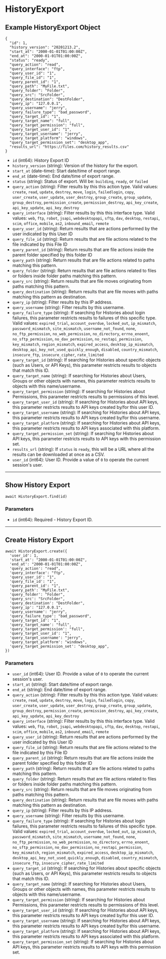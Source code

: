 # HistoryExport

## Example HistoryExport Object

```
{
  "id": 1,
  "history_version": "20201213.2",
  "start_at": "2000-01-01T01:00:00Z",
  "end_at": "2000-01-01T01:00:00Z",
  "status": "ready",
  "query_action": "read",
  "query_interface": "ftp",
  "query_user_id": "1",
  "query_file_id": "1",
  "query_parent_id": "1",
  "query_path": "MyFile.txt",
  "query_folder": "Folder",
  "query_src": "SrcFolder",
  "query_destination": "DestFolder",
  "query_ip": "127.0.0.1",
  "query_username": "jerry",
  "query_failure_type": "bad_password",
  "query_target_id": "1",
  "query_target_name": "full",
  "query_target_permission": "full",
  "query_target_user_id": "1",
  "query_target_username": "jerry",
  "query_target_platform": "windows",
  "query_target_permission_set": "desktop_app",
  "results_url": "https://files.com/history_results.csv"
}
```

* `id` (int64): History Export ID
* `history_version` (string): Version of the history for the export.
* `start_at` (date-time): Start date/time of export range.
* `end_at` (date-time): End date/time of export range.
* `status` (string): Status of export.  Will be: `building`, `ready`, or `failed`
* `query_action` (string): Filter results by this this action type. Valid values: `create`, `read`, `update`, `destroy`, `move`, `login`, `failedlogin`, `copy`, `user_create`, `user_update`, `user_destroy`, `group_create`, `group_update`, `group_destroy`, `permission_create`, `permission_destroy`, `api_key_create`, `api_key_update`, `api_key_destroy`
* `query_interface` (string): Filter results by this this interface type. Valid values: `web`, `ftp`, `robot`, `jsapi`, `webdesktopapi`, `sftp`, `dav`, `desktop`, `restapi`, `scim`, `office`, `mobile`, `as2`, `inbound_email`, `remote`
* `query_user_id` (string): Return results that are actions performed by the user indicated by this User ID
* `query_file_id` (string): Return results that are file actions related to the file indicated by this File ID
* `query_parent_id` (string): Return results that are file actions inside the parent folder specified by this folder ID
* `query_path` (string): Return results that are file actions related to paths matching this pattern.
* `query_folder` (string): Return results that are file actions related to files or folders inside folder paths matching this pattern.
* `query_src` (string): Return results that are file moves originating from paths matching this pattern.
* `query_destination` (string): Return results that are file moves with paths matching this pattern as destination.
* `query_ip` (string): Filter results by this IP address.
* `query_username` (string): Filter results by this username.
* `query_failure_type` (string): If searching for Histories about login failures, this parameter restricts results to failures of this specific type.  Valid values: `expired_trial`, `account_overdue`, `locked_out`, `ip_mismatch`, `password_mismatch`, `site_mismatch`, `username_not_found`, `none`, `no_ftp_permission`, `no_web_permission`, `no_directory`, `errno_enoent`, `no_sftp_permission`, `no_dav_permission`, `no_restapi_permission`, `key_mismatch`, `region_mismatch`, `expired_access`, `desktop_ip_mismatch`, `desktop_api_key_not_used_quickly_enough`, `disabled`, `country_mismatch`, `insecure_ftp`, `insecure_cipher`, `rate_limited`
* `query_target_id` (string): If searching for Histories about specific objects (such as Users, or API Keys), this parameter restricts results to objects that match this ID.
* `query_target_name` (string): If searching for Histories about Users, Groups or other objects with names, this parameter restricts results to objects with this name/username.
* `query_target_permission` (string): If searching for Histories about Permissions, this parameter restricts results to permissions of this level.
* `query_target_user_id` (string): If searching for Histories about API keys, this parameter restricts results to API keys created by/for this user ID.
* `query_target_username` (string): If searching for Histories about API keys, this parameter restricts results to API keys created by/for this username.
* `query_target_platform` (string): If searching for Histories about API keys, this parameter restricts results to API keys associated with this platform.
* `query_target_permission_set` (string): If searching for Histories about API keys, this parameter restricts results to API keys with this permission set.
* `results_url` (string): If `status` is `ready`, this will be a URL where all the results can be downloaded at once as a CSV.
* `user_id` (int64): User ID.  Provide a value of `0` to operate the current session's user.

---

## Show History Export

```
await HistoryExport.find(id)
```


### Parameters

* `id` (int64): Required - History Export ID.

---

## Create History Export

```
await HistoryExport.create({
  'user_id': 1,
  'start_at': "2000-01-01T01:00:00Z",
  'end_at': "2000-01-01T01:00:00Z",
  'query_action': "read",
  'query_interface': "ftp",
  'query_user_id': "1",
  'query_file_id': "1",
  'query_parent_id': "1",
  'query_path': "MyFile.txt",
  'query_folder': "Folder",
  'query_src': "SrcFolder",
  'query_destination': "DestFolder",
  'query_ip': "127.0.0.1",
  'query_username': "jerry",
  'query_failure_type': "bad_password",
  'query_target_id': "1",
  'query_target_name': "full",
  'query_target_permission': "full",
  'query_target_user_id': "1",
  'query_target_username': "jerry",
  'query_target_platform': "windows",
  'query_target_permission_set': "desktop_app",
})
```


### Parameters

* `user_id` (int64): User ID.  Provide a value of `0` to operate the current session's user.
* `start_at` (string): Start date/time of export range.
* `end_at` (string): End date/time of export range.
* `query_action` (string): Filter results by this this action type. Valid values: `create`, `read`, `update`, `destroy`, `move`, `login`, `failedlogin`, `copy`, `user_create`, `user_update`, `user_destroy`, `group_create`, `group_update`, `group_destroy`, `permission_create`, `permission_destroy`, `api_key_create`, `api_key_update`, `api_key_destroy`
* `query_interface` (string): Filter results by this this interface type. Valid values: `web`, `ftp`, `robot`, `jsapi`, `webdesktopapi`, `sftp`, `dav`, `desktop`, `restapi`, `scim`, `office`, `mobile`, `as2`, `inbound_email`, `remote`
* `query_user_id` (string): Return results that are actions performed by the user indicated by this User ID
* `query_file_id` (string): Return results that are file actions related to the file indicated by this File ID
* `query_parent_id` (string): Return results that are file actions inside the parent folder specified by this folder ID
* `query_path` (string): Return results that are file actions related to paths matching this pattern.
* `query_folder` (string): Return results that are file actions related to files or folders inside folder paths matching this pattern.
* `query_src` (string): Return results that are file moves originating from paths matching this pattern.
* `query_destination` (string): Return results that are file moves with paths matching this pattern as destination.
* `query_ip` (string): Filter results by this IP address.
* `query_username` (string): Filter results by this username.
* `query_failure_type` (string): If searching for Histories about login failures, this parameter restricts results to failures of this specific type.  Valid values: `expired_trial`, `account_overdue`, `locked_out`, `ip_mismatch`, `password_mismatch`, `site_mismatch`, `username_not_found`, `none`, `no_ftp_permission`, `no_web_permission`, `no_directory`, `errno_enoent`, `no_sftp_permission`, `no_dav_permission`, `no_restapi_permission`, `key_mismatch`, `region_mismatch`, `expired_access`, `desktop_ip_mismatch`, `desktop_api_key_not_used_quickly_enough`, `disabled`, `country_mismatch`, `insecure_ftp`, `insecure_cipher`, `rate_limited`
* `query_target_id` (string): If searching for Histories about specific objects (such as Users, or API Keys), this parameter restricts results to objects that match this ID.
* `query_target_name` (string): If searching for Histories about Users, Groups or other objects with names, this parameter restricts results to objects with this name/username.
* `query_target_permission` (string): If searching for Histories about Permissions, this parameter restricts results to permissions of this level.
* `query_target_user_id` (string): If searching for Histories about API keys, this parameter restricts results to API keys created by/for this user ID.
* `query_target_username` (string): If searching for Histories about API keys, this parameter restricts results to API keys created by/for this username.
* `query_target_platform` (string): If searching for Histories about API keys, this parameter restricts results to API keys associated with this platform.
* `query_target_permission_set` (string): If searching for Histories about API keys, this parameter restricts results to API keys with this permission set.
